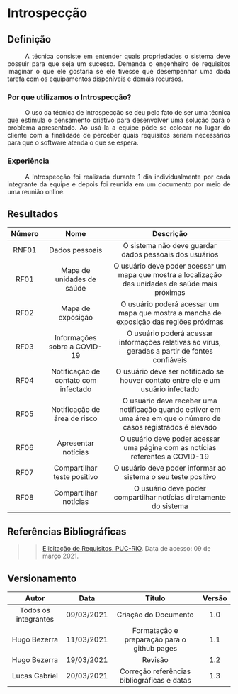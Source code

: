 # Introspecção
## Definição

<div style="text-indent: 40px; text-align: justify"/>
A técnica consiste em entender quais propriedades o sistema deve possuir para que seja um sucesso. Demanda o engenheiro de requisitos imaginar o que ele gostaria se ele tivesse que desempenhar uma dada tarefa com os equipamentos disponíveis e demais recursos.
</div>

### Por que utilizamos o Introspecção?
<div style="text-indent: 40px; text-align: justify"/>
O uso da técnica de introspecção se deu pelo fato de ser uma técnica que estimula o pensamento criativo para desenvolver uma solução para o problema apresentado. Ao usá-la a equipe pôde se colocar no lugar do cliente com a finalidade de perceber quais requisitos seriam necessários para que o software atenda o que se espera.
</div>

### Experiência
<div style="text-indent: 40px; text-align: justify"/>
A Introspecção foi realizada durante 1 dia individualmente por cada integrante da equipe e depois foi reunida em um documento por meio de uma reunião online.
</div>

## Resultados

|Número|Nome|Descrição|
|:--:|:--:|:--:|
|RNF01|Dados pessoais|O sistema não deve guardar dados pessoais dos usuários
|RF01|Mapa de unidades de saúde|O usuário deve poder acessar um mapa que mostra a localização das unidades de saúde mais próximas
|RF02|Mapa de exposição|O usuário poderá acessar um mapa que mostra a mancha de exposição das regiões próximas
|RF03|Informações sobre a COVID-19|O usuário poderá acessar informações relativas ao vírus, geradas a partir de fontes confiáveis
|RF04|Notificação de contato com infectado|O usuário deve ser notificado se houver contato entre ele e um usuário infectado
|RF05|Notificação de área de risco|O usuário deve receber uma notificação quando estiver em uma área em que o número de casos registrados é elevado
|RF06|Apresentar notícias|O usuário deve poder acessar uma página com as notícias referentes a COVID-19
|RF07|Compartilhar teste positivo|O usuário deve poder informar ao sistema o seu teste positivo 
|RF08|Compartilhar notícias|O usuário deve poder compartilhar notícias diretamente do sistema 

## Referências Bibliográficas

> > [Elicitação de Requisitos. PUC-RIO](http://www2.dbd.puc-rio.br/pergamum/tesesabertas/0521479_08_cap_02.pdf). Data de acesso: 09 de março 2021.

## Versionamento

| Autor     | Data       | Titulo     | Versão     |
| :--------:| :--------: | :--------: | :--------: |
| Todos os integrantes | 09/03/2021     | Criação do Documento | 1.0 |
| Hugo Bezerra| 11/03/2021     | Formatação e preparação para o github pages | 1.1 |
| Hugo Bezerra| 19/03/2021     | Revisão | 1.2 |
| Lucas Gabriel | 20/03/2021     | Correção referências bibliográficas e datas | 1.3 |